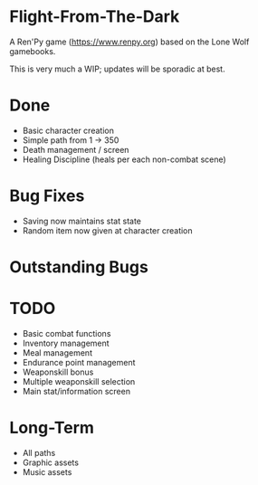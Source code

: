 # Flight-From-The-Dark

A Ren'Py game (https://www.renpy.org) based on the Lone Wolf gamebooks. 

This is very much a WIP; updates will be sporadic at best. 

# Done

- Basic character creation
- Simple path from 1 -> 350
- Death management / screen
- Healing Discipline (heals per each non-combat scene)

# Bug Fixes
- Saving now maintains stat state
- Random item now given at character creation

# Outstanding Bugs


# TODO 
- Basic combat functions
- Inventory management
- Meal management
- Endurance point management
- Weaponskill bonus
- Multiple weaponskill selection
- Main stat/information screen

# Long-Term
- All paths
- Graphic assets
- Music assets